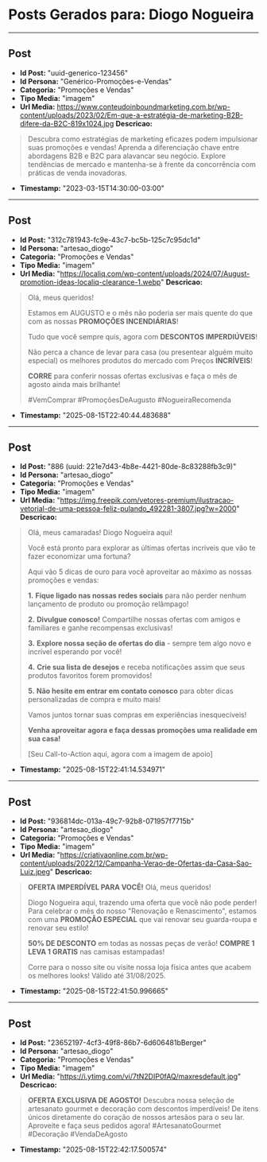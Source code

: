 # Posts Gerados para: Diogo Nogueira

---

## Post
- **Id Post:** "uuid-generico-123456"
- **Id Persona:** "Genérico-Promoções-e-Vendas"
- **Categoria:** "Promoções e Vendas"
- **Tipo Media:** "imagem"
- **Url Media:** https://www.conteudoinboundmarketing.com.br/wp-content/uploads/2023/02/Em-que-a-estratégia-de-marketing-B2B-difere-da-B2C-819x1024.jpg
**Descricao:**
> Descubra como estratégias de marketing eficazes podem impulsionar suas promoções e vendas! 
> Aprenda a diferenciação chave entre abordagens B2B e B2C para alavancar seu negócio.
> Explore tendências de mercado e mantenha-se à frente da concorrência com práticas de venda inovadoras.
- **Timestamp:** "2023-03-15T14:30:00-03:00"

---

## Post
- **Id Post:** "312c781943-fc9e-43c7-bc5b-125c7c95dc1d"
- **Id Persona:** "artesao_diogo"
- **Categoria:** "Promoções e Vendas"
- **Tipo Media:** "imagem"
- **Url Media:** "https://localiq.com/wp-content/uploads/2024/07/August-promotion-ideas-localiq-clearance-1.webp"
**Descricao:**
> Olá, meus queridos! 
> 
> Estamos em AUGUSTO e o mês não poderia ser mais quente do que com as nossas **PROMOÇÕES INCENDIÁRIAS**! 
> 
> Tudo que você sempre quis, agora com **DESCONTOS IMPERDIÚVEIS**! 
> 
> Não perca a chance de levar para casa (ou presentear alguém muito especial) os melhores produtos do mercado com Preços **INCRÍVEIS**! 
> 
> **CORRE** para conferir nossas ofertas exclusivas e faça o mês de agosto ainda mais brilhante!
> 
> #VemComprar #PromoçõesDeAugusto #NogueiraRecomenda
- **Timestamp:** "2025-08-15T22:40:44.483688"

---

## Post
- **Id Post:** "886 (uuid: 221e7d43-4b8e-4421-80de-8c83288fb3c9)"
- **Id Persona:** "artesao_diogo"
- **Categoria:** "Promoções e Vendas"
- **Tipo Media:** "imagem"
- **Url Media:** "https://img.freepik.com/vetores-premium/ilustracao-vetorial-de-uma-pessoa-feliz-pulando_492281-3807.jpg?w=2000"
**Descricao:**
> Olá, meus camaradas! Diogo Nogueira aqui!
> 
> Você está pronto para explorar as últimas ofertas incríveis que vão te fazer economizar uma fortuna? 
> 
> Aqui vão 5 dicas de ouro para você aproveitar ao máximo as nossas promoções e vendas:
> 
> **1.** **Fique ligado nas nossas redes sociais** para não perder nenhum lançamento de produto ou promoção relâmpago!
> 
> **2.** **Divulgue conosco!** Compartilhe nossas ofertas com amigos e familiares e ganhe recompensas exclusivas!
> 
> **3.** **Explore nossa seção de ofertas do dia** - sempre tem algo novo e incrível esperando por você!
> 
> **4.** **Crie sua lista de desejos** e receba notificações assim que seus produtos favoritos forem promovidos!
> 
> **5.** **Não hesite em entrar em contato conosco** para obter dicas personalizadas de compra e muito mais!
> 
> Vamos juntos tornar suas compras em experiências inesquecíveis!
> 
> **Venha aproveitar agora e faça dessas promoções uma realidade em sua casa!**
> 
> [Seu Call-to-Action aqui, agora com a imagem de apoio]
- **Timestamp:** "2025-08-15T22:41:14.534971"

---

## Post
- **Id Post:** "936814dc-013a-49c7-92b8-071957f7715b"
- **Id Persona:** "artesao_diogo"
- **Categoria:** "Promoções e Vendas"
- **Tipo Media:** "imagem"
- **Url Media:** "https://criativaonline.com.br/wp-content/uploads/2022/12/Campanha-Verao-de-Ofertas-da-Casa-Sao-Luiz.jpeg"
**Descricao:**
> **OFERTA IMPERDÍVEL PARA VOCÊ!**
> Olá, meus queridos!
> 
> Diogo Nogueira aqui, trazendo uma oferta que você não pode perder! 
> Para celebrar o mês do nosso "Renovação e Renascimento", estamos com uma 
> **PROMOÇÃO ESPECIAL** que vai renovar seu guarda-roupa e renovar seu estilo!
> 
> **50% DE DESCONTO** em todas as nossas peças de verão!
> **COMPRE 1 LEVA 1 GRATIS** nas camisas estampadas!
> 
> Corre para o nosso site ou visite nossa loja física antes que acabem os melhores looks!
> Válido até 31/08/2025.
- **Timestamp:** "2025-08-15T22:41:50.996665"

---

## Post
- **Id Post:** "23652197-4cf3-49f8-86b7-6d606481bBerger"
- **Id Persona:** "artesao_diogo"
- **Categoria:** "Promoções e Vendas"
- **Tipo Media:** "imagem"
- **Url Media:** "https://i.ytimg.com/vi/7tN2DIP0fAQ/maxresdefault.jpg"
**Descricao:**
> **OFERTA EXCLUSIVA DE AGOSTO!** 
> Descubra nossa seleção de artesanato gourmet e decoração com descontos imperdíveis! 
> De itens únicos diretamente do coração de nossos artesãos para o seu lar. 
> Aproveite e faça seus pedidos agora! 
> #ArtesanatoGourmet #Decoração #VendaDeAgosto
- **Timestamp:** "2025-08-15T22:42:17.500574"